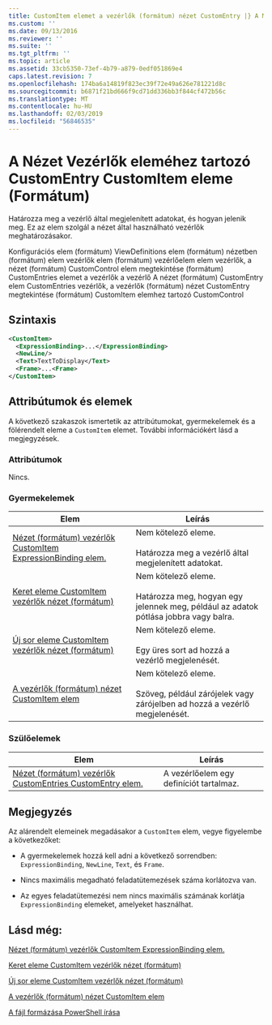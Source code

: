 ```yaml
---
title: CustomItem elemet a vezérlők (formátum) nézet CustomEntry |} A Microsoft Docs
ms.custom: ''
ms.date: 09/13/2016
ms.reviewer: ''
ms.suite: ''
ms.tgt_pltfrm: ''
ms.topic: article
ms.assetid: 33cb5350-73ef-4b79-a879-0edf051869e4
caps.latest.revision: 7
ms.openlocfilehash: 174ba6a14819f823ec39f72e49a626e781221d8c
ms.sourcegitcommit: b6871f21bd666f9cd71dd336bb3f844cf472b56c
ms.translationtype: MT
ms.contentlocale: hu-HU
ms.lasthandoff: 02/03/2019
ms.locfileid: "56846535"
---
```

# <a name="customitem-element-for-customentry-for-controls-for-view-format"></a>A Nézet Vezérlők eleméhez tartozó CustomEntry CustomItem eleme (Formátum)

Határozza meg a vezérlő által megjelenített adatokat, és hogyan jelenik meg. Ez az elem szolgál a nézet által használható vezérlők meghatározásakor.

Konfigurációs elem (formátum) ViewDefinitions elem (formátum) nézetben (formátum) elem vezérlők elem (formátum) vezérlőelem elem vezérlők, a nézet (formátum) CustomControl elem megtekintése (formátum) CustomEntries elemet a vezérlők a vezérlő A nézet (formátum) CustomEntry elem CustomEntries vezérlők, a vezérlők (formátum) nézet CustomEntry megtekintése (formátum) CustomItem elemhez tartozó CustomControl

## <a name="syntax"></a>Szintaxis

```xml
<CustomItem>
  <ExpressionBinding>...</ExpressionBinding>
  <NewLine/>
  <Text>TextToDisplay</Text>
  <Frame>...<Frame>
</CustomItem>
```

## <a name="attributes-and-elements"></a>Attribútumok és elemek

A következő szakaszok ismertetik az attribútumokat, gyermekelemek és a fölérendelt eleme a `CustomItem` elemet. További információkért lásd a megjegyzések.

### <a name="attributes"></a>Attribútumok

Nincs.

### <a name="child-elements"></a>Gyermekelemek

|Elem|Leírás|
|-------------|-----------------|
|[Nézet (formátum) vezérlők CustomItem ExpressionBinding elem.](./expressionbinding-element-for-customitem-for-controls-for-view-format.md)|Nem kötelező eleme.<br /><br /> Határozza meg a vezérlő által megjelenített adatokat.|
|[Keret eleme CustomItem vezérlők nézet (formátum)](./frame-element-for-customitem-for-controls-for-view-format.md)|Nem kötelező eleme.<br /><br /> Határozza meg, hogyan egy jelennek meg, például az adatok pótlása jobbra vagy balra.|
|[Új sor eleme CustomItem vezérlők nézet (formátum)](./newline-element-for-customitem-for-controls-for-view-format.md)|Nem kötelező eleme.<br /><br /> Egy üres sort ad hozzá a vezérlő megjelenését.|
|[A vezérlők (formátum) nézet CustomItem elem](./text-element-for-customitem-for-controls-for-view-format.md)|Nem kötelező eleme.<br /><br /> Szöveg, például zárójelek vagy zárójelben ad hozzá a vezérlő megjelenését.|

### <a name="parent-elements"></a>Szülőelemek

|Elem|Leírás|
|-------------|-----------------|
|[Nézet (formátum) vezérlők CustomEntries CustomEntry elem.](./customentry-element-for-customentries-for-controls-for-view-format.md)|A vezérlőelem egy definíciót tartalmaz.|

## <a name="remarks"></a>Megjegyzés

Az alárendelt elemeinek megadásakor a `CustomItem` elem, vegye figyelembe a következőket:

- A gyermekelemek hozzá kell adni a következő sorrendben: `ExpressionBinding`, `NewLine`, `Text`, és `Frame`.

- Nincs maximális megadható feladatütemezések száma korlátozva van.

- Az egyes feladatütemezési nem nincs maximális számának korlátja `ExpressionBinding` elemeket, amelyeket használhat.

## <a name="see-also"></a>Lásd még:

[Nézet (formátum) vezérlők CustomItem ExpressionBinding elem.](./expressionbinding-element-for-customitem-for-controls-for-view-format.md)

[Keret eleme CustomItem vezérlők nézet (formátum)](./frame-element-for-customitem-for-controls-for-view-format.md)

[Új sor eleme CustomItem vezérlők nézet (formátum)](./newline-element-for-customitem-for-controls-for-view-format.md)

[A vezérlők (formátum) nézet CustomItem elem](./text-element-for-customitem-for-controls-for-view-format.md)

[A fájl formázása PowerShell írása](./writing-a-powershell-formatting-file.md)
